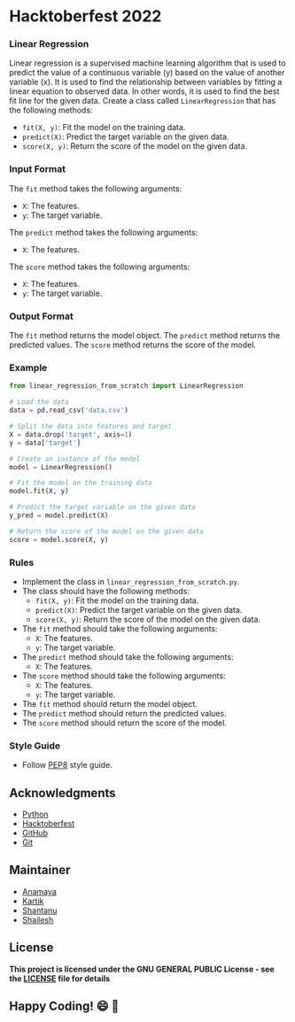 # Hacktoberfest 2022

### Linear Regression
Linear regression is a supervised machine learning algorithm that is used to predict the value of a continuous variable (y) based on the value of another variable (x). It is used to find the relationship between variables by fitting a linear equation to observed data. In other words, it is used to find the best fit line for the given data. Create a class called `LinearRegression` that has the following methods:
- `fit(X, y)`: Fit the model on the training data.
- `predict(X)`: Predict the target variable on the given data.
- `score(X, y)`: Return the score of the model on the given data.

### Input Format
The `fit` method takes the following arguments:
- `X`: The features.
- `y`: The target variable.

The `predict` method takes the following arguments:
- `X`: The features.

The `score` method takes the following arguments:
- `X`: The features.
- `y`: The target variable.

### Output Format
The `fit` method returns the model object.
The `predict` method returns the predicted values.
The `score` method returns the score of the model.

### Example
```python
from linear_regression_from_scratch import LinearRegression

# Load the data
data = pd.read_csv('data.csv')

# Split the data into features and target
X = data.drop('target', axis=1)
y = data['target']

# Create an instance of the model
model = LinearRegression()

# Fit the model on the training data
model.fit(X, y)

# Predict the target variable on the given data
y_pred = model.predict(X)

# Return the score of the model on the given data
score = model.score(X, y)
```

### Rules
- Implement the class in `linear_regression_from_scratch.py`.
- The class should have the following methods:
    - `fit(X, y)`: Fit the model on the training data.
    - `predict(X)`: Predict the target variable on the given data.
    - `score(X, y)`: Return the score of the model on the given data.
- The `fit` method should take the following arguments:
    - `X`: The features.
    - `y`: The target variable.
- The `predict` method should take the following arguments:
    - `X`: The features.
- The `score` method should take the following arguments:
    - `X`: The features.
    - `y`: The target variable.
- The `fit` method should return the model object.
- The `predict` method should return the predicted values.
- The `score` method should return the score of the model.

### Style Guide
- Follow [PEP8](https://www.python.org/dev/peps/pep-0008/) style guide.

## Acknowledgments
- [Python](https://www.python.org/)
- [Hacktoberfest](https://hacktoberfest.digitalocean.com/)
- [GitHub](https://github.com)
- [Git](https://git-scm.com/)

## Maintainer
- [Anamaya](https://www.linkedin.com/in/anamaya1729/)
- [Kartik](https://github.com/kartik007007)
- [Shantanu](https://github.com/neutralWire)
- [Shailesh](https://github.com/ShaileshKumar007)

## License
**This project is licensed under the GNU GENERAL PUBLIC License - see the [LICENSE](../../LICENSE) file for details**

## Happy Coding! :smile: :tada:
